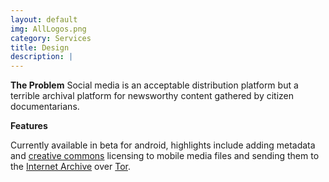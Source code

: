 ```yaml
---
layout: default
img: AllLogos.png
category: Services
title: Design
description: |
---
```


<b>The Problem</b>
Social media is an acceptable distribution platform but a terrible archival platform for newsworthy content gathered by citizen documentarians.

<b>Features</b>

Currently available in beta for android, highlights include adding metadata and <a href="http://creativecommons.org/"> creative commons</a> licensing to mobile media files and sending them to the <a href="http://archive.org">Internet Archive</a> over <a href="https://www.torproject.org/Tor">Tor</a>.





